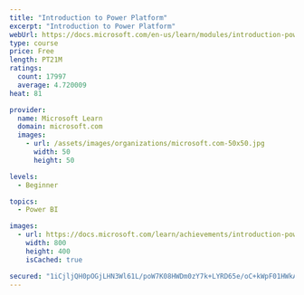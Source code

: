 ```yaml
---
title: "Introduction to Power Platform"
excerpt: "Introduction to Power Platform"
webUrl: https://docs.microsoft.com/en-us/learn/modules/introduction-power-platform/
type: course
price: Free
length: PT21M
ratings:
  count: 17997
  average: 4.720009
heat: 81

provider:
  name: Microsoft Learn
  domain: microsoft.com
  images:
    - url: /assets/images/organizations/microsoft.com-50x50.jpg
      width: 50
      height: 50

levels:
  - Beginner

topics:
  - Power BI

images:
  - url: https://docs.microsoft.com/learn/achievements/introduction-power-platform-social.png
    width: 800
    height: 400
    isCached: true

secured: "1iCjljQH0pOGjLHN3Wl61L/poW7K08HWDm0zY7k+LYRD65e/oC+kWpF01HWkA11LXGZMIaGdp5V79aix6V3ZBYhB8gCDV7Ifp1u5YbxOX8CJ8GNfBgb/knegXdNGk4UV7me37x+aDWVy725BFN0TdpzTx5Q4pzKvph+p1ODsL6QkC1DL3uwpxEB5orkaf3B70YJVuz6Pi+2kgomjvDlFyw1gYASHwhUUcIiPLXX3/wyTtMr20VJY+lkGtFUNY/lOzO8KbqC5VqC6xvvzwG2sHlDvqGUdr+WHvhWtjo2LSCMYDNkHKpOglgIRF/MBDXk5kNF1PwFf6VylE+3qjmQYr1Jxfal1R1r10yPMLQDEHpPFkqrGbREQfraru2Lt7Ddrzsn6fLNEvLsfB/RwiXd7Jx714EmcjaYDlKpjFtWkaweQhog+iq68SH2rv+V7CpDw;ufV3fk7h68UqT3nVDqIPZQ=="
---
```


